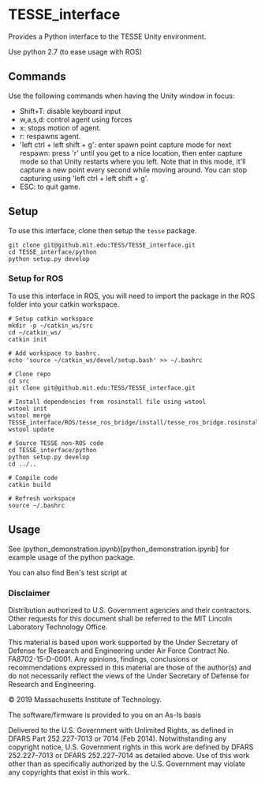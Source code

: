 # TESSE_interface

Provides a Python interface to the TESSE Unity environment.

Use python 2.7 (to ease usage with ROS)

## Commands
Use the following commands when having the Unity window in focus:

- Shift+T: disable keyboard input
- w,a,s,d: control agent using forces
- x: stops motion of agent.
- r: respawns agent.
- 'left ctrl + left shift + g': enter spawn point capture mode for next respawn: press 'r' until you get to a nice location, then enter capture mode so that Unity restarts where you left. Note that in this mode, it'll capture a new point every second while moving around. You can stop capturing using 'left ctrl + left shift + g'.
- ESC: to quit game.

## Setup

To use this interface, clone then setup the `tesse` package.
```
git clone git@github.mit.edu:TESS/TESSE_interface.git
cd TESSE_interface/python
python setup.py develop
```

### Setup for ROS
To use this interface in ROS, you will need to import the package in the ROS folder into your catkin workspace.

```
# Setup catkin workspace
mkdir -p ~/catkin_ws/src
cd ~/catkin_ws/
catkin init

# Add workspace to bashrc.
echo 'source ~/catkin_ws/devel/setup.bash' >> ~/.bashrc

# Clone repo
cd src
git clone git@github.mit.edu:TESS/TESSE_interface.git

# Install dependencies from rosinstall file using wstool
wstool init
wstool merge TESSE_interface/ROS/tesse_ros_bridge/install/tesse_ros_bridge.rosinstall
wstool update

# Source TESSE non-ROS code
cd TESSE_interface/python
python setup.py develop
cd ../..

# Compile code
catkin build

# Refresh workspace
source ~/.bashrc
```

## Usage

See (python_demonstration.ipynb)[python_demonstration.ipynb] for example usage of the python package.

You can also find Ben's test script at



### Disclaimer

Distribution authorized to U.S. Government agencies and their contractors. Other requests for this document shall be referred to the MIT Lincoln Laboratory Technology Office.

This material is based upon work supported by the Under Secretary of Defense for Research and Engineering under Air Force Contract No. FA8702-15-D-0001. Any opinions, findings, conclusions or recommendations expressed in this material are those of the author(s) and do not necessarily reflect the views of the Under Secretary of Defense for Research and Engineering.

© 2019 Massachusetts Institute of Technology.

The software/firmware is provided to you on an As-Is basis

Delivered to the U.S. Government with Unlimited Rights, as defined in DFARS Part 252.227-7013 or 7014 (Feb 2014). Notwithstanding any copyright notice, U.S. Government rights in this work are defined by DFARS 252.227-7013 or DFARS 252.227-7014 as detailed above. Use of this work other than as specifically authorized by the U.S. Government may violate any copyrights that exist in this work.
